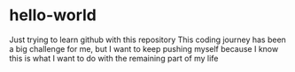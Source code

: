 # hello-world
Just trying to learn github with this repository
This coding journey has been a big challenge for me, but I want to keep pushing myself because I know this is what I want to do with the remaining part of my life
